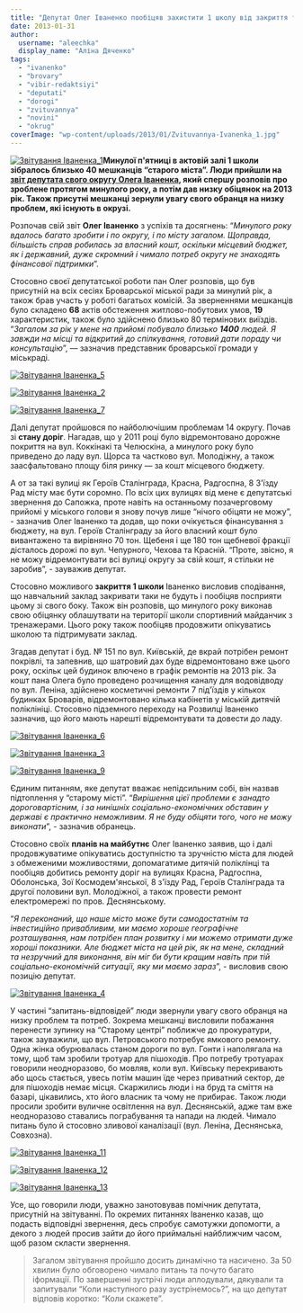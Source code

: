 ```yaml
---
title: "Депутат Олег Іваненко пообіцяв захистити 1 школу від закриття та відремонтувати дороги"
date: 2013-01-31
author: 
  username: "aleechka"
  display_name: "Аліна Дяченко"
tags: 
  - "ivanenko"
  - "brovary"
  - "vibir-redaktsiyi"
  - "deputati"
  - "dorogi"
  - "zvituvannya"
  - "novini"
  - "okrug"
coverImage: "wp-content/uploads/2013/01/Zvituvannya-Ivanenka_1.jpg"
---
```


[![Звітування Іваненка_1](https://mpz.brovary.org/wp-content/uploads/2013/01/Zvituvannya-Ivanenka_1.jpg)](https://mpz.brovary.org/wp-content/uploads/2013/01/Zvituvannya-Ivanenka_1.jpg)**Минулої п'ятниці в актовій залі 1 школи зібралось близько 40 мешканців “старого міста”. Люди прийшли на [звіт депутата свого округу Олега Іваненка](https://mpz.brovary.org/sogodni-deputat-miskradi-ivanenko-zvituvatime-pered-vibortsyami/), який спершу розповів про зроблене протягом минулого року, а потім дав низку обіцянок на 2013 рік. Також присутні мешканці зернули увагу свого обранця на низку проблем, які існують в окрузі.**

Розпочав свій звіт **Олег Іваненко** з успіхів та досягнень: “_Минулого року вдалось багато зробити і по округу, і по місту загалом. Щоправда, більшість справ робилась за власний кошт, оскільки місцевий бюджет, як і державний, дуже скромний і чимало потреб округу не знаходять фінансової підтримки_”.

Стосовно своєї депутатської роботи пан Олег розповів, що був присутній на всіх сесіях Броварської міської ради за минулий рік, а також брав участь у роботі багатьох комісій. За зверненнями мешканців було складено **68** актів обстеження житлово-побутових умов, **19** характеристик, також було здійснено близько 80 термінових виїздів. “_Загалом за рік у мене на прийомі побувало близько **1400** людей. Я завжди на місці та відкритий до спілкування, готовий дати пораду чи консультацію_”, — зазначив представник броварської громади у міськраді.

[![Звітування Іваненка_5](https://mpz.brovary.org/wp-content/uploads/2013/01/Zvituvannya-Ivanenka_5.jpg)](https://mpz.brovary.org/wp-content/uploads/2013/01/Zvituvannya-Ivanenka_5.jpg)

[![Звітування Іваненка_2](https://mpz.brovary.org/wp-content/uploads/2013/01/Zvituvannya-Ivanenka_2.jpg)](https://mpz.brovary.org/wp-content/uploads/2013/01/Zvituvannya-Ivanenka_2.jpg)

[![Звітування Іваненка_7](https://mpz.brovary.org/wp-content/uploads/2013/01/Zvituvannya-Ivanenka_7.jpg)](https://mpz.brovary.org/wp-content/uploads/2013/01/Zvituvannya-Ivanenka_7.jpg)

Далі депутат пройшовся по найболючішим проблемам 14 округу. Почав зі **стану доріг**. Нагадав, що у 2011 році було відремонтовано дорожне покриття на вул. Коккінакі та Челюскіна, а минулого року було приведено до ладу вул. Щорса та частково вул. Молодіжну, а також заасфальтовано площу біля ринку — за кошт місцевого бюджету.

А от за такі вулиці як Героїв Сталінграда, Красна, Радгоспна, 8 З'їзду Рад місту має бути соромно. По всіх цих вулицях від мене є депутатські звернення до Сапожка, проте навіть на останньому позачерговому прийомі у міського голови я знову почув лише “нічого обіцяти не можу”, - зазначив Олег Іваненко та додав, що поки очікується фінансування з бюджету, на вул. Героїв Сталінграду за його власний кошт було вивантажено та вирівняно 70 тон. Щебеня і ще 180 тон щебневої фракції дісталось дорожі по вул. Чепурного, Чехова та Красній. “Проте, звісно, я не можу відремонтувати всі вулиці округу за свій кошт, я стільки не заробив”, - зауважив депутат.

Стосовно можливого **закриття 1 школи** Іваненко висловив сподівання, що навчальний заклад закривати таки не будуть і пообіцяв посприяти цьому зі свого боку. Також він розповів, що минулого року виконав свою обіцянку облашутвати на території школи спортивний майданчик з тренажерами. Цього року також пообіцяв продовжити опікуватись школою та підтримувати заклад.

Згадав депутат і буд. № 151 по вул. Київській, де вкрай потрібен ремонт покрівлі, та запевнив, що шатровий дах буде відремонтовано вже цього року, оскільк цей будинок влючено в графік ремонтів на 2013 рік. За кошт пана Олега було проведено розчищення каналу для водовідводу по вул. Леніна, здійснено косметичні ремонти 7 під'їздів у кількох будинках Броварів, відремонтовано кілька кабінетів у міській дитячій поліклініці. Стосовно підземного переходу на Розвилці Іваненко зазначив, що його мають нарешті відремонтувати та довести до ладу.

[![Звітування Іваненка_6](https://mpz.brovary.org/wp-content/uploads/2013/01/Zvituvannya-Ivanenka_6.jpg)](https://mpz.brovary.org/wp-content/uploads/2013/01/Zvituvannya-Ivanenka_6.jpg)

[![Звітування Іваненка_3](https://mpz.brovary.org/wp-content/uploads/2013/01/Zvituvannya-Ivanenka_3.jpg)](https://mpz.brovary.org/wp-content/uploads/2013/01/Zvituvannya-Ivanenka_3.jpg)

[![Звітування Іваненка_9](https://mpz.brovary.org/wp-content/uploads/2013/01/Zvituvannya-Ivanenka_9.jpg)](https://mpz.brovary.org/wp-content/uploads/2013/01/Zvituvannya-Ivanenka_9.jpg)

Єдиним питанням, яке депутат вважає непідсильним собі, він назвав підтоплення у “старому місті”. “_Вирішення цієї проблеми є занадто дороговартісним, і за нинішніх соціально-економічних обставин у державі є практично неможливим. Я не буду обіцяти того, чого не можу виконати_”, - зазначив обранець.

Стосовно своїх **планів на майбутнє** Олег Іваненко заявив, що і далі продовжуватиме опікуватись доступністю та зручністю міста для людей з обмеженими можливостями, допомагатиме дитячій поліклінці та пообіцяв добитись ремонту доріг на вулицях Красна, Радгоспна, Оболонська, Зої Космодем'янської, 8 з'їзду Рад, Героїв Сталінграда та другої половини вул. Молодіжної, а також провести ремонт електромережі по пров. Деснянському.

“_Я переконаний, що наше місто може бути самодостатнім та інвестиційно привабливим, ми маємо хороше географічне розташування, нам потрібен план розвитку і ми можемо отримати дуже хороші показники. Але бюджет міста на цей рік, як на мене, складний та незручний для виконання, він міг би бути кращим навіть при тій соціально-економічній ситуації, яку ми маємо зараз_”, - висловив свою позицію депутат.

[![Звітування Іваненка_4](https://mpz.brovary.org/wp-content/uploads/2013/01/Zvituvannya-Ivanenka_4.jpg)](https://mpz.brovary.org/wp-content/uploads/2013/01/Zvituvannya-Ivanenka_4.jpg)

У частині “запитань-відповідей” люди звернули увагу свого обранця на низку проблем та потреб. Зокрема мешканці висловили побажання перенести зупинку на “Старому центрі” поближче до прокуратури, також зауважили, що вул. Петровського потребує ямкового ремонту. Одна жінка обурювалась станом дороги по вул. Гонти і наполягала на тому, щоб там зробили тротуар для пішоходів. Про потребу тротуарах говорили неодноразово, бо мовляв, коли вул. Київську перекривають або щось стається, увесь потім машин їде через приватний сектор, де для пішоходів немає місця. Скаржились люди і на бруд та сміття на базарі, цікавились, хто його власник та чому не прибирає. Також люди просили зробити вуличне освітлення на вул. Деснянській, адже там вже неодноразово ставались пограбування та напади на людей. Чимало питань було й стосовно зливової каналізації (вул. Леніна, Деснянська, Совхозна).

[![Звітування Іваненка_11](https://mpz.brovary.org/wp-content/uploads/2013/01/Zvituvannya-Ivanenka_11.jpg)](https://mpz.brovary.org/wp-content/uploads/2013/01/Zvituvannya-Ivanenka_11.jpg)

[![Звітування Іваненка_12](https://mpz.brovary.org/wp-content/uploads/2013/01/Zvituvannya-Ivanenka_12.jpg)](https://mpz.brovary.org/wp-content/uploads/2013/01/Zvituvannya-Ivanenka_12.jpg)

[![Звітування Іваненка_13](https://mpz.brovary.org/wp-content/uploads/2013/01/Zvituvannya-Ivanenka_13.jpg)](https://mpz.brovary.org/wp-content/uploads/2013/01/Zvituvannya-Ivanenka_13.jpg)

Усе, що говорили люди, уважно занотовував помічник депутата, присутній на звітуванні. По окремих питаннях Іваненко казав, що подасть відповідні звернення, десь спробує самотужки допомогти, а декого з людей просив зайти до його приймальні найближчим часом, щоб разом скласти звернення.

> Загалом звітування пройшло досить динамічно та насичено. За 50 хвилин було обговорено чимало питань та почуто багато іформації. По завершенні зустрічі люди аплодували, дякували та запитували “Коли наступного разу зустрінемось?”, на що депутат відповів коротко: “Коли скажете”.
